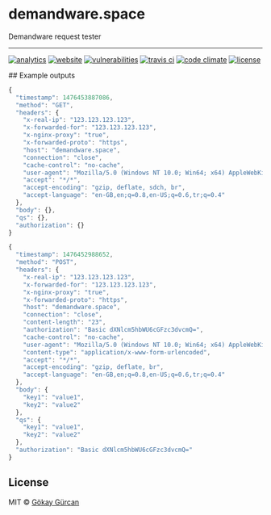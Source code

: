 # demandware.space
Demandware request tester

---

[![analytics](https://analytics.gokaygurcan.com/UA-55204660-5/gokaygurcan/demandware.space.svg?style=flat-square)](https://demandware.space)
[![website](https://img.shields.io/website/https/demandware.space.svg?style=flat-square)](https://demandware.space)
[![vulnerabilities](https://snyk.io/test/github/gokaygurcan/demandware.space/badge.svg?style=flat-square)](https://snyk.io/test/github/gokaygurcan/demandware.space)
[![travis ci](https://img.shields.io/travis/gokaygurcan/demandware.space.svg?style=flat-square)](https://travis-ci.org/gokaygurcan/demandware.space)
[![code climate](https://img.shields.io/codeclimate/github/gokaygurcan/demandware.space.svg?style=flat-square)](https://codeclimate.com/github/gokaygurcan/demandware.space)
[![license](https://img.shields.io/github/license/gokaygurcan/demandware.space.svg?style=flat-square)](https://github.com/gokaygurcan/demandware.space/blob/master/LICENSE)

## Example outputs

```javascript
{
  "timestamp": 1476453887086,
  "method": "GET",
  "headers": {
    "x-real-ip": "123.123.123.123",
    "x-forwarded-for": "123.123.123.123",
    "x-nginx-proxy": "true",
    "x-forwarded-proto": "https",
    "host": "demandware.space",
    "connection": "close",
    "cache-control": "no-cache",
    "user-agent": "Mozilla/5.0 (Windows NT 10.0; Win64; x64) AppleWebKit/537.36 (KHTML, like Gecko) Chrome/53.0.2785.143 Safari/537.36",
    "accept": "*/*",
    "accept-encoding": "gzip, deflate, sdch, br",
    "accept-language": "en-GB,en;q=0.8,en-US;q=0.6,tr;q=0.4"
  },
  "body": {},
  "qs": {},
  "authorization": {}
}
```

```javascript
{
  "timestamp": 1476452988652,
  "method": "POST",
  "headers": {
    "x-real-ip": "123.123.123.123",
    "x-forwarded-for": "123.123.123.123",
    "x-nginx-proxy": "true",
    "x-forwarded-proto": "https",
    "host": "demandware.space",
    "connection": "close",
    "content-length": "23",
    "authorization": "Basic dXNlcm5hbWU6cGFzc3dvcmQ=",
    "cache-control": "no-cache",
    "user-agent": "Mozilla/5.0 (Windows NT 10.0; Win64; x64) AppleWebKit/537.36 (KHTML, like Gecko) Chrome/53.0.2785.143 Safari/537.36",
    "content-type": "application/x-www-form-urlencoded",
    "accept": "*/*",
    "accept-encoding": "gzip, deflate, br",
    "accept-language": "en-GB,en;q=0.8,en-US;q=0.6,tr;q=0.4"
  },
  "body": {
    "key1": "value1",
    "key2": "value2"
  },
  "qs": {
    "key1": "value1",
    "key2": "value2"
  },
  "authorization": "Basic dXNlcm5hbWU6cGFzc3dvcmQ="
}
```

## License

MIT © [Gökay Gürcan](https://www.gokaygurcan.com/)
